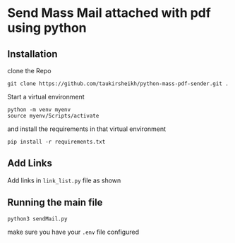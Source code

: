 # Send Mass Mail attached with pdf using python

## Installation
clone the Repo
```
git clone https://github.com/taukirsheikh/python-mass-pdf-sender.git .
```
Start a virtual environment
```
python -m venv myenv
source myenv/Scripts/activate
```
and install the requirements in that virtual environment 

```
pip install -r requirements.txt
```
## Add Links
Add links in `link_list.py` file as shown
## Running the main file
```
python3 sendMail.py
```

make sure you have your `.env` file configured
